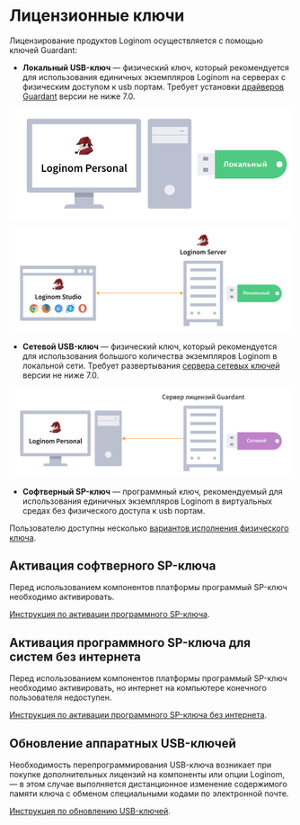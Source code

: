 # Лицензионные ключи

Лицензирование продуктов Loginom осуществляется с помощью ключей Guardant:

* **Локальный USB-ключ** — физический ключ, который рекомендуется для использования единичных экземпляров Loginom на серверах с физическим доступом к usb портам. Требует установки [драйверов Guardant](https://www.guardant.ru/support/download/drivers/) версии не ниже 7.0.

![Использование локального ключа в персональной версии](./scheme_1.svg)

![Использование локального ключа в серверной версии](./scheme_2.svg)

* **Сетевой USB-ключ** — физический ключ, который рекомендуется для использования большого количества экземпляров Loginom в локальной сети. Требует развертывания [сервера сетевых ключей](https://www.guardant.ru/support/download/server/) версии не ниже 7.0.

![Использование сетевого ключа](./scheme_3.svg)

* **Софтверный SP-ключ** — программный ключ, рекомендуемый для использования единичных экземпляров Loginom в виртуальных средах без физического доступа к usb портам.

Пользователю доступны несколько [вариантов исполнения физического ключа](./case.md).

## Активация софтверного SP-ключа

Перед использованием компонентов платформы программый SP-ключ необходимо активировать.

[Инструкция по активации программного SP-ключа](./sp-key-activate).

## Активация программного SP-ключа для систем без интернета

Перед использованием компонентов платформы программый SP-ключ необходимо активировать, но интернет на компьютере конечного пользователя недоступен.

[Инструкция по активации программного SP-ключа без интернета](./sp-key-activate-offline.md).

## Обновление аппаратных USB-ключей

Необходимость перепрограммирования USB-ключа возникает при покупке дополнительных лицензий на компоненты или опции Loginom, — в этом случае выполняется дистанционное изменение содержимого памяти ключа с обменом специальными кодами по электронной почте.

[Инструкция по обновлению USB-ключей](./usb-upgrade.md).